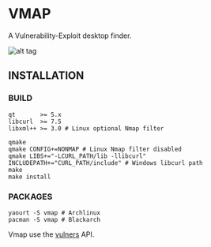 # VMAP

A Vulnerability-Exploit desktop finder.

![alt tag](https://image.ibb.co/nK2ppv/vmap.png)

## INSTALLATION

### BUILD

```shell
qt       >= 5.x
libcurl  >= 7.5
libxml++ >= 3.0 # Linux optional Nmap filter
```
```shell
qmake
qmake CONFIG+=NONMAP # Linux Nmap filter disabled
qmake LIBS+="-LCURL_PATH/lib -llibcurl" INCLUDEPATH+="CURL_PATH/include" # Windows libcurl path
make
make install
```
### PACKAGES

```shell
yaourt -S vmap # Archlinux
pacman -S vmap # Blackarch
```

Vmap use the [vulners](https://vulners.com/api/v3/) API.
